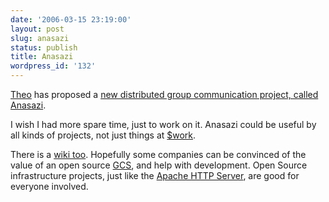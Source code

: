 ```yaml
---
date: '2006-03-15 23:19:00'
layout: post
slug: anasazi
status: publish
title: Anasazi
wordpress_id: '132'
---
```


[Theo](http://www.omniticc.com/About/profile.html?personid=1) has proposed a [new distributed group communication project, called Anasazi](http://www.lethargy.org/~jesus/archives/53-Lets-reimplement-the-wheel...-or-at-least-another-GCS..html).  
  


I wish I had more spare time, just to work on it.  Anasazi could be useful by all kinds of projects, not just things at [$work](http://bloglines.com).
  
  

There is a [wiki too](http://www.lethargy.org/~jesus/wiki).  Hopefully some companies can be convinced of the value of an open source [GCS](http://en.wikipedia.org/wiki/Multicast), and help with development.  Open Source infrastructure projects, just like the [Apache HTTP Server](http://httpd.apache.org/), are good for everyone involved.

